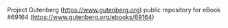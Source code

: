 Project Gutenberg (https://www.gutenberg.org) public repository for
eBook #69164 (https://www.gutenberg.org/ebooks/69164)
